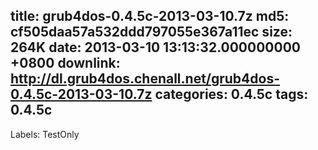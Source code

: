 title: grub4dos-0.4.5c-2013-03-10.7z
md5: cf505daa57a532ddd797055e367a11ec
size: 264K
date: 2013-03-10 13:13:32.000000000 +0800
downlink: http://dl.grub4dos.chenall.net/grub4dos-0.4.5c-2013-03-10.7z
categories: 0.4.5c
tags: 0.4.5c
---

Labels: 
 TestOnly